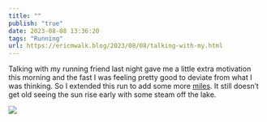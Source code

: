 ```yaml
---
title: ""
publish: "true"
date: 2023-08-08 13:36:20
tags: "Running"
url: https://ericmwalk.blog/2023/08/08/talking-with-my.html
---
```


Talking with my running friend last night gave me a little extra motivation this morning and the fast I was feeling pretty good to deviate from what I was thinking. So I extended this run to add some more [miles](https://strava.com/activities/9606067827).  It still doesn’t get old seeing the sun rise early with some steam off the lake.

![](https://ericmwalk.blog/uploads/2023/df22188e-4874-45e3-8837-aa27daf7bde5.jpg)